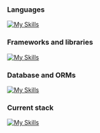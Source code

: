 ### Languages
[![My Skills](https://simpleskill.icons.workers.dev/svg?i=Python,javascript,typescript&theme=light)](#)

### Frameworks and libraries
  [![My Skills](https://simpleskill.icons.workers.dev/svg?i=react,vuedotjs,fastapi,express,nodedotjs,redux,tailwindcss,jest,vitest,testinglibrary,pydantic,pytest,jsonwebtokens,reactrouter&theme=light&perline=5)](#)

 
### Database and ORMs
[![My Skills](https://simpleskill.icons.workers.dev/svg?i=mysql,mongodb,sqlite,postgresql,firebase,prisma,sequelize,sqlalchemy,mongoose&theme=light&perline=5)](#)

### Current stack

[![My Skills](https://simpleskill.icons.workers.dev/svg?i=Python,fastapi,vuedotjs,postgresql,sqlalchemy&theme=light)](#)
